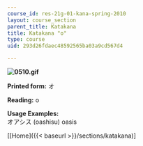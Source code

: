 ```yaml
---
course_id: res-21g-01-kana-spring-2010
layout: course_section
parent_title: Katakana
title: Katakana "o"
type: course
uid: 293d26fdaec48592565ba03a9cd567d4

---
```


**![0510.gif](/coursemedia/res-21g-01-kana-spring-2010/1d43fd0b95b9e33139fc58870f532ff3_0510.gif)**

**Printed form:** オ

**Reading:** o

**Usage Examples:**  
オアシス (oashisu) oasis

\[[Home]({{< baseurl >}}/sections/katakana)\]